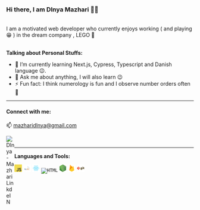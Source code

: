 ### Hi there, I am Dlnya Mazhari  🙋🏽 
<br />
I am a motivated web developer who currently enjoys working ( and playing 😁 ) in the dream company , LEGO 🤠
<br />
<br />

**Talking about Personal Stuffs:**
- 🌱 I’m currently learning Next.js, Cypress, Typescript and Danish language 😉. 
- 💬 Ask me about anything, I will also learn  😉 
- ⚡ Fun fact: I think numerology is fun and I observe number orders often 🤭 
---

#### Connect with me:

📫  mazharidlnya@gmail.com
<br />

<a href="https://www.linkedin.com/in/dlnya-mazhari-ba091620b/">
  <img align="left" alt="Dlnya-Mazhari LinkdeIN" width="22px" src="https://raw.githubusercontent.com/peterthehan/peterthehan/master/assets/linkedin.svg" />
</a>
<br />
 
 ---
 
 **Languages and Tools:**  
 
<code><img alt="javascript" height="20" src="https://raw.githubusercontent.com/github/explore/80688e429a7d4ef2fca1e82350fe8e3517d3494d/topics/javascript/javascript.png"></code>
<code><img  alt="MySQL" height="20" src="https://raw.githubusercontent.com/github/explore/80688e429a7d4ef2fca1e82350fe8e3517d3494d/topics/mysql/mysql.png" /></code>
<code><img alt="react" height="20" src="https://raw.githubusercontent.com/github/explore/80688e429a7d4ef2fca1e82350fe8e3517d3494d/topics/react/react.png"></code>
<code><img alt="HTML" height="20" src="https://upload.wikimedia.org/wikipedia/commons/thumb/1/10/CSS3_and_HTML5_logos_and_wordmarks.svg/791px-CSS3_and_HTML5_logos_and_wordmarks.svg.png"></code>
<code><img alt="node-js" height="20" src="https://raw.githubusercontent.com/github/explore/80688e429a7d4ef2fca1e82350fe8e3517d3494d/topics/nodejs/nodejs.png"></code>
<code><img alt="firebase" height="20" src="https://raw.githubusercontent.com/github/explore/80688e429a7d4ef2fca1e82350fe8e3517d3494d/topics/firebase/firebase.png"></code>
<code><img alt="git" height="20" src="https://raw.githubusercontent.com/github/explore/80688e429a7d4ef2fca1e82350fe8e3517d3494d/topics/git/git.png"></code>
 
 
